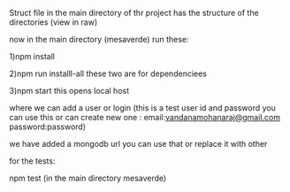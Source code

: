 Struct file in the main directory of thr project has the structure of the directories (view in raw)

now in the main directory (mesaverde)
run these:

1)npm install

2)npm run  installl-all
these two are for dependenciees

3)npm start 
this opens local host 

where we can add a user or login
(this is a test user id and password you can use this or can create new one :
email:vandanamohanaraj@gmail.com
password:password)

we have added a mongodb url you can use that or replace it with other

for the tests:

npm test (in the main directory mesaverde)
